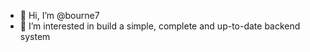 - 👋 Hi, I’m @bourne7
- 👀 I’m interested in build a simple, complete and up-to-date backend system

<!---
bourne7/bourne7 is a ✨ special ✨ repository because its `README.md` (this file) appears on your GitHub profile.
You can click the Preview link to take a look at your changes.
--->
